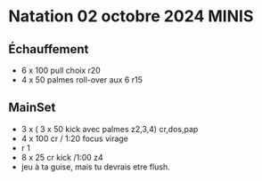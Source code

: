 # Natation 02 octobre 2024 MINIS

## Échauffement

* 6 x 100 pull choix r20
* 4 x 50  palmes roll-over aux 6 r15

## MainSet

* 3 x ( 3 x 50 kick avec palmes z2,3,4) cr,dos,pap
* 4 x 100 cr / 1:20 focus virage
* r 1
* 8 x 25 cr kick /1:00 z4
* jeu à ta guise, mais tu devrais etre flush.
